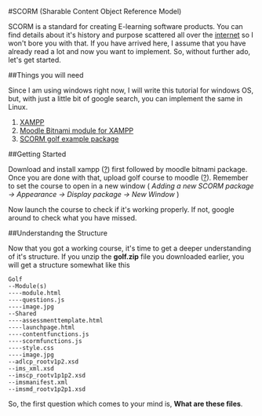 #SCORM (Sharable Content Object Reference Model)

SCORM is a standard for creating E-learning software products. You can find details about it's history and purpose scattered all over the [internet](https://www.google.com/search?q=scorm) so I won't bore you with that. If you have arrived here, I assume that you have already read a lot and now you want to implement. So, without further ado, let's get started.


##Things you will need

Since I am using windows right now, I will write this tutorial for windows OS, but, with just a little bit of google search, you can implement the same in Linux.

1. [XAMPP](https://www.apachefriends.org/download.html)
2. [Moodle Bitnami module for XAMPP](https://bitnami.com/stack/xampp)
3. [SCORM golf example package](https://github.com/abhi9bakshi/scorm-hands-on/raw/master/scorm_golf/golf.zip)


##Getting Started

Download and install xampp ([?](http://www.wikihow.com/Install-XAMPP-for-Windows)) first followed by moodle bitnami package. Once you are done with that, upload golf course to moodle ([?](http://www.ispringsolutions.com/articles/add-scorm-course-into-moodle.html)). Remember to set the course to open in a new window ( _Adding a new SCORM package -> Appearance -> Display package -> New Window_ )

Now launch the course to check if it's working properly. If not, google around to check what you have missed.



##Understandng the Structure

Now that you got a working course, it's time to get a deeper understanding of it's structure. If you unzip the **golf.zip** file you downloaded earlier, you will get a structure somewhat like this

```
Golf
--Module(s)
----module.html
----questions.js
----image.jpg
--Shared
----assessmenttemplate.html
----launchpage.html
----contentfunctions.js
----scormfunctions.js
----style.css
----image.jpg
--adlcp_rootv1p2.xsd
--ims_xml.xsd
--imscp_rootv1p1p2.xsd
--imsmanifest.xml
--imsmd_rootv1p2p1.xsd
  ```
  
  
  So, the first question which comes to your mind is, **What are these files**.
